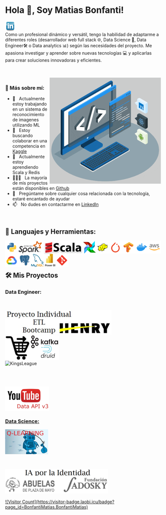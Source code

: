 # Hola 👋, Soy Matias Bonfanti!

<a href='https://www.linkedin.com/in/matiasbonfanti/'><img align='left' alt="linkedin" src="https://raw.githubusercontent.com/BonfantiMatias/BonfantiMatias/main/assets/linkedin-logo-png-1825.png" height='32px'/></a>
<br>
<br>
</a>
Como un profesional dinámico y versátil, tengo la habilidad de adaptarme a diferentes roles (desarrollador web full stack 🌐, Data Science 🧪, Data Engineer🛠️ o Data analytics 📊) según las necesidades del proyecto. Me apasiona investigar y aprender sobre nuevas tecnologías 💻 y aplicarlas para crear soluciones innovadoras y eficientes.

<br/>
<br/>

<img align="right" alt="GIF" src="https://raw.githubusercontent.com/BonfantiMatias/BonfantiMatias/main/techstack.gif" width="360px"/>
  
### 🧐 Más sobre mí:
- 🔭 &nbsp; Actualmente estoy trabajando en un sistema de reconocimiento de imagenes utilizando ML
- 🤝 &nbsp; Estoy buscando colaborar en una competencia en [Kaggle](https://www.kaggle.com/competitions)
- 🌱 &nbsp; Actualmente estoy aprendiendo Scala y Redis 
- 👨🏻‍💻 &nbsp; La mayoría de mis proyectos están disponibles en [Github](https://github.com/BonfantiMatias?tab=repositories)
- 💬 &nbsp; Pregúntame sobre cualquier cosa relacionada con la tecnología, estaré encantado de ayudar
- 📫 &nbsp; No dudes en contactarme en [LinkedIn](https://www.linkedin.com/in/matiasbonfanti/)


<br>

## 🔨 Languajes y Herramientas:
<a href="https://www.python.org" target="_blank"><img align="left" alt="Python" height ="42px" src="https://raw.githubusercontent.com/BonfantiMatias/BonfantiMatias/4a2618493746010c231743a119de902f799a8764/assets/python.svg"></a>
<a href="https://spark.apache.org/" target="_blank"><img align="left" alt="Apache" height ="42px" src="https://raw.githubusercontent.com/BonfantiMatias/BonfantiMatias/main/assets/Spark.png"></a>

<a href="https://www.scala-lang.org/" target="_blank"><img align="left" alt="Apache" height ="42px" src="https://raw.githubusercontent.com/BonfantiMatias/BonfantiMatias/main/assets/scalaR.png"></a>
<a href="https://airflow.apache.org/" target="_blank"><img align="left" alt="Airflow" height ="42px" src="https://raw.githubusercontent.com/BonfantiMatias/BonfantiMatias/main/assets/Airflow2.png"></a>

<a href="https://hadoop.apache.org/" target="_blank"><img align="left" alt="Hadoop" height ="42px" src="https://raw.githubusercontent.com/BonfantiMatias/BonfantiMatias/4a2618493746010c231743a119de902f799a8764/assets/hadoop.svg"></a>

<a href="https://pytorch.org/" target="_blank"> <img align="left" src="https://raw.githubusercontent.com/BonfantiMatias/BonfantiMatias/4a2618493746010c231743a119de902f799a8764/assets/pytorch.svg" alt="pytorch" height="42px"/> </a> 
<a href="https://www.tensorflow.org" target="_blank"> <img align="left" src="https://raw.githubusercontent.com/BonfantiMatias/BonfantiMatias/4a2618493746010c231743a119de902f799a8764/assets/tensorflow.svg" alt="tensorflow" height="42px"/> </a> 

<a href="https://www.docker.com/" target="_blank"> <img align="left" alt="Docker" height ="42px" src="https://raw.githubusercontent.com/BonfantiMatias/BonfantiMatias/4a2618493746010c231743a119de902f799a8764/assets/docker.svg"> </a>


<a href="https://aws.amazon.com/es/" target="_blank"><img align="left" alt="AWS" height ="42px" src="https://raw.githubusercontent.com/BonfantiMatias/BonfantiMatias/4a2618493746010c231743a119de902f799a8764/assets/aws.svg"></a>
<a href="https://cloud.google.com/" target="_blank"><img align="left" alt="GCP" height ="42px" src="https://raw.githubusercontent.com/BonfantiMatias/BonfantiMatias/4a2618493746010c231743a119de902f799a8764/assets/google-cloud.svg"></a>
<a href="https://www.postgresql.org/" target="_blank"> <img align="left" src="https://raw.githubusercontent.com/BonfantiMatias/BonfantiMatias/main/assets/postgres.png" alt="Postgres" height ="42px"/> </a>

<a href="https://www.mysql.com/" target="_blank"> <img align="left" alt="MySQL" height ="42px"  src="https://raw.githubusercontent.com/BonfantiMatias/BonfantiMatias/main/assets/mysql.png"> </a>
<a href="https://powerbi.microsoft.com/" target="_blank"><img align="left" alt="PowerBI" height ="42px" src="https://raw.githubusercontent.com/BonfantiMatias/BonfantiMatias/main/assets/powerBI.jpg"></a>

<a href="https://git-scm.com/" target="_blank"> <img src="https://raw.githubusercontent.com/BonfantiMatias/BonfantiMatias/4a2618493746010c231743a119de902f799a8764/assets/git-scm.svg" align="left" alt="git" height='42px'/> </a>



<br>
<br>

<br>
<br>

## 🛠️ Mis Proyectos



 ### Data Engineer:
<br>

<a href="https://github.com/BonfantiMatias/PI-01-ETL" target="_blank"> <img alt="Proyecto_01_Henry" src="https://raw.githubusercontent.com/BonfantiMatias/BonfantiMatias/main/assets/ETL.jpg" height="80" align="left"> </a>


<br>
<br>
<br>
<br>

<a href="https://github.com/BonfantiMatias/Ecomerce_Druid_Kafka" target="_blank"> <img alt="Ecomerce" src="https://raw.githubusercontent.com/BonfantiMatias/images/main/Ecommerce-Checkout-icon.png" height="80" align="left"> </a>

<br>
<br>
<br>
<br>


<a href='https://github.com/BonfantiMatias/Kings-League'><img align="left" alt="KingsLeague" src="https://raw.githubusercontent.com/BonfantiMatias/Kings-League/main/assets/kings-league_logo-summa.png" height='80px'/>

<br>
<br>
<br>
<br>

<a href='https://github.com/BonfantiMatias/Youtube_Stats'><img align='center' alt="Data api v3" src="https://raw.githubusercontent.com/BonfantiMatias/Youtube_Stats/main/assets/youtube.png" height='80px'/>
<br>
  ### Data Science:
<a href='https://github.com/BonfantiMatias/Robot_Almacen'><img align='center' alt="Q-Learning" src="https://raw.githubusercontent.com/BonfantiMatias/BonfantiMatias/main/assets/Q-Learning.png" height='80px'/>

<br>
<br>
<a href='https://github.com/BonfantiMatias/IA-por-la-Identidad'><img align='center' alt="Abuelas" src="https://raw.githubusercontent.com/BonfantiMatias/images/main/Repo%20Abuelas.png" height='80px'/>

<br>
<br>
![Visitor Count](https://visitor-badge.laobi.icu/badge?page_id=BonfantiMatias.BonfantiMatias)

